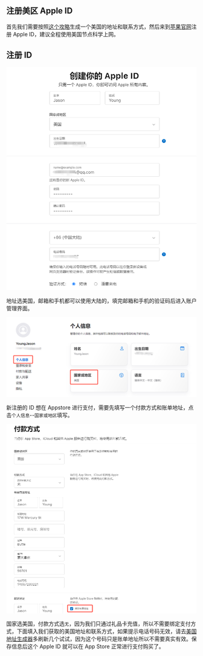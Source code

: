 ## 注册美区 Apple ID

首先我们需要按照[这个攻略](./获取美国联系方式及地址.md)生成一个美国的地址和联系方式，然后来到[苹果官网](https://appleid.apple.com/account)注册 Apple ID，建议全程使用美国节点科学上网。

## 注册 ID

![注册ID](./imgs/id1.png)

地址选美国，邮箱和手机都可以使用大陆的，填完邮箱和手机的验证码后进入账户管理界面。

![注册ID](./imgs/id2.png)

新注册的 ID 想在 Appstore 进行支付，需要先填写一个付款方式和账单地址，点击`个人信息`--`国家或地区`填写。

![注册ID](./imgs/id3.png)

国家选美国，付款方式选`无`，因为我们只通过礼品卡充值，所以不需要绑定支付方式，下面填入我们获取的美国地址和联系方式，如果提示电话号码无效，请去[美国地址生成器](https://www.meiguodizhi.com/usa-address/montana)多刷新几个试试，因为这个号码只是账单地址所以不需要真实有效。保存信息后这个 Apple ID 就可以在 App Store 正常进行支付购买了。
